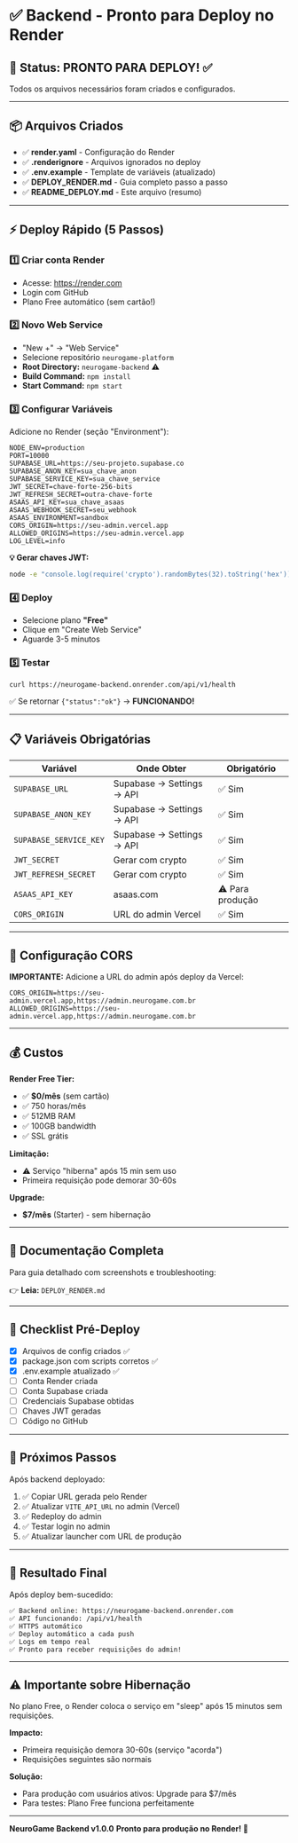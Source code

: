# ✅ Backend - Pronto para Deploy no Render

## 🎯 Status: PRONTO PARA DEPLOY! ✅

Todos os arquivos necessários foram criados e configurados.

---

## 📦 Arquivos Criados

- ✅ **render.yaml** - Configuração do Render
- ✅ **.renderignore** - Arquivos ignorados no deploy
- ✅ **.env.example** - Template de variáveis (atualizado)
- ✅ **DEPLOY_RENDER.md** - Guia completo passo a passo
- ✅ **README_DEPLOY.md** - Este arquivo (resumo)

---

## ⚡ Deploy Rápido (5 Passos)

### 1️⃣ Criar conta Render
- Acesse: https://render.com
- Login com GitHub
- Plano Free automático (sem cartão!)

### 2️⃣ Novo Web Service
- "New +" → "Web Service"
- Selecione repositório `neurogame-platform`
- **Root Directory:** `neurogame-backend` ⚠️
- **Build Command:** `npm install`
- **Start Command:** `npm start`

### 3️⃣ Configurar Variáveis
Adicione no Render (seção "Environment"):

```env
NODE_ENV=production
PORT=10000
SUPABASE_URL=https://seu-projeto.supabase.co
SUPABASE_ANON_KEY=sua_chave_anon
SUPABASE_SERVICE_KEY=sua_chave_service
JWT_SECRET=chave-forte-256-bits
JWT_REFRESH_SECRET=outra-chave-forte
ASAAS_API_KEY=sua_chave_asaas
ASAAS_WEBHOOK_SECRET=seu_webhook
ASAAS_ENVIRONMENT=sandbox
CORS_ORIGIN=https://seu-admin.vercel.app
ALLOWED_ORIGINS=https://seu-admin.vercel.app
LOG_LEVEL=info
```

**💡 Gerar chaves JWT:**
```bash
node -e "console.log(require('crypto').randomBytes(32).toString('hex'))"
```

### 4️⃣ Deploy
- Selecione plano **"Free"**
- Clique em "Create Web Service"
- Aguarde 3-5 minutos

### 5️⃣ Testar
```bash
curl https://neurogame-backend.onrender.com/api/v1/health
```

✅ Se retornar `{"status":"ok"}` → **FUNCIONANDO!**

---

## 📋 Variáveis Obrigatórias

| Variável | Onde Obter | Obrigatório |
|----------|------------|-------------|
| `SUPABASE_URL` | Supabase → Settings → API | ✅ Sim |
| `SUPABASE_ANON_KEY` | Supabase → Settings → API | ✅ Sim |
| `SUPABASE_SERVICE_KEY` | Supabase → Settings → API | ✅ Sim |
| `JWT_SECRET` | Gerar com crypto | ✅ Sim |
| `JWT_REFRESH_SECRET` | Gerar com crypto | ✅ Sim |
| `ASAAS_API_KEY` | asaas.com | ⚠️ Para produção |
| `CORS_ORIGIN` | URL do admin Vercel | ✅ Sim |

---

## 🔧 Configuração CORS

**IMPORTANTE:** Adicione a URL do admin após deploy da Vercel:

```env
CORS_ORIGIN=https://seu-admin.vercel.app,https://admin.neurogame.com.br
ALLOWED_ORIGINS=https://seu-admin.vercel.app,https://admin.neurogame.com.br
```

---

## 💰 Custos

**Render Free Tier:**
- ✅ **$0/mês** (sem cartão)
- ✅ 750 horas/mês
- ✅ 512MB RAM
- ✅ 100GB bandwidth
- ✅ SSL grátis

**Limitação:**
- ⚠️ Serviço "hiberna" após 15 min sem uso
- Primeira requisição pode demorar 30-60s

**Upgrade:**
- **$7/mês** (Starter) - sem hibernação

---

## 📖 Documentação Completa

Para guia detalhado com screenshots e troubleshooting:

👉 **Leia:** `DEPLOY_RENDER.md`

---

## 🚦 Checklist Pré-Deploy

- [x] Arquivos de config criados ✅
- [x] package.json com scripts corretos ✅
- [x] .env.example atualizado ✅
- [ ] Conta Render criada
- [ ] Conta Supabase criada
- [ ] Credenciais Supabase obtidas
- [ ] Chaves JWT geradas
- [ ] Código no GitHub

---

## 🔗 Próximos Passos

Após backend deployado:

1. ✅ Copiar URL gerada pelo Render
2. ✅ Atualizar `VITE_API_URL` no admin (Vercel)
3. ✅ Redeploy do admin
4. ✅ Testar login no admin
5. ✅ Atualizar launcher com URL de produção

---

## 🎯 Resultado Final

Após deploy bem-sucedido:

```
✅ Backend online: https://neurogame-backend.onrender.com
✅ API funcionando: /api/v1/health
✅ HTTPS automático
✅ Deploy automático a cada push
✅ Logs em tempo real
✅ Pronto para receber requisições do admin!
```

---

## ⚠️ Importante sobre Hibernação

No plano Free, o Render coloca o serviço em "sleep" após 15 minutos sem requisições.

**Impacto:**
- Primeira requisição demora 30-60s (serviço "acorda")
- Requisições seguintes são normais

**Solução:**
- Para produção com usuários ativos: Upgrade para $7/mês
- Para testes: Plano Free funciona perfeitamente

---

**NeuroGame Backend v1.0.0**
**Pronto para produção no Render! 🚀**
